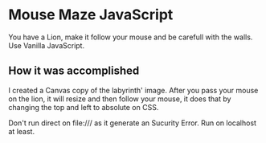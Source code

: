 # Mouse Maze JavaScript

You have a Lion, make it follow your mouse and be carefull with the walls. Use Vanilla JavaScript.

## How it was accomplished
I created a Canvas copy of the labyrinth' image. After you pass your mouse on the lion, it will resize and then follow your mouse, it does that by changing the top and left to absolute on CSS.



Don't run direct on file:/// as it generate an Sucurity Error. Run on localhost at least.
